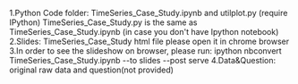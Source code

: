 
1.Python Code folder: TimeSeries_Case_Study.ipynb and utilplot.py (require IPython)
                      TimeSeries_Case_Study.py is the same as  TimeSeries_Case_Study.ipynb  (in case you don't have Ipython notebook)
2.Slides: TimeSeries_Case_Study html file
          please open it in chrome browser
3.In order to see the slideshow on browser, please run:
  ipython nbconvert  TimeSeries_Case_Study.ipynb --to slides --post serve
4.Data&Question: original raw data and question(not provided) 


